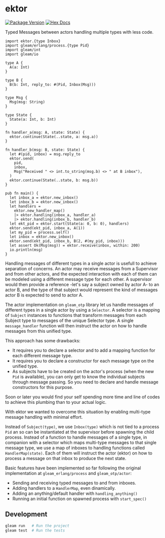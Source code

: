 # ektor

[![Package Version](https://img.shields.io/hexpm/v/ektor)](https://hex.pm/packages/ektor)
[![Hex Docs](https://img.shields.io/badge/hex-docs-ffaff3)](https://hexdocs.pm/ektor/)

Typed Messages between actors handling multiple types with less code.


```gleam
import ektor.{type Inbox}
import gleam/erlang/process.{type Pid}
import gleam/int
import gleam/io

type A {
  A(a: Int)
}

type B {
  B(b: Int, reply_to: #(Pid, Inbox(Msg)))
}

type Msg {
  Msg(msg: String)
}

type State {
  State(a: Int, b: Int)
}

fn handler_a(msg: A, state: State) {
  ektor.continue(State(..state, a: msg.a))
}

fn handler_b(msg: B, state: State) {
  let #(pid, inbox) = msg.reply_to
  ektor.send(
    pid,
    inbox,
    Msg("Received " <> int.to_string(msg.b) <> " at B inbox"),
  )
  ektor.continue(State(..state, b: msg.b))
}

pub fn main() {
  let inbox_a = ektor.new_inbox()
  let inbox_b = ektor.new_inbox()
  let handlers =
    ektor.new_handler_map()
    |> ektor.handling(inbox_a, handler_a)
    |> ektor.handling(inbox_b, handler_b)
  let ekt_pid = ektor.start(State(a: 0, b: 0), handlers)
  ektor.send(ekt_pid, inbox_a, A(1))
  let my_pid = process.self()
  let inbox = ektor.new_inbox()
  ektor.send(ekt_pid, inbox_b, B(2, #(my_pid, inbox)))
  let assert Ok(Msg(msg)) = ektor.receive(inbox, within: 200)
  io.println(msg)
}
```

Handling messages of different types in a single actor is usefull to achieve separation of concerns. An actor may receive messages from a Supervisor and from other actors, and the expected interaction with each of them can be modeled using a different message type for each other. A supervisor would then provide a reference -let's say a subject owned by actor A- to an actor B, and the type of that subject would represent the kind of messages actor B is expected to send to actor A.

The actor implementation on `gleam_otp` library let us handle messages of different types in a single actor by using a `Selector`. A selector is a mapping of `Subject` instances to functions that transform messages from each Subject type to messages of the unique Selector type. A single `message_handler` function will then instruct the actor on how to handle messages from this unified type.

This approach has some drawbacks:
- It requires you to declare a selector and to add a mapping function for each different message type.
- It requires you to declare a constructor for each message type on the unified type.
- As subjects have to be created on the actor's process (when the new `Pid` is available), you can only get to know the individual subjects through message passing. So you need to declare and handle message constructors for this purpose.

Soon or later you would find your self spending more time and line of codes to achieve this plumbing than to your actual logic.

With ektor we wanted to overcome this situation by enabling multi-type message handling with minimal effort.

Instead of `Subject(type)`, we use `Inbox(type)` which is not tied to a process `Pid` an so can be instantiated at the supervisor before spawning the child process.
Instead of a function to handle messages of a single type, in companion with a selector which maps multi-type messages to that single message type, we use a map of inboxes to handling functions called `HandlerMap(state)`. Each of them will instruct the actor (ektor) on how to process a message on that inbox to produce the next state.

Basic features have been implemented so far following the original implementation at `gleam_erlang/process` and `gleam_otp/actor`:
  - Sending and receiving typed messages to and from inboxes.
  - Adding handlers to a `HandlerMap`, even dinamically.
  - Adding an anything/default handler with `handling_anything()`
  - Running an initial function  on spawned process with `start_spec()`

## Development

```sh
gleam run   # Run the project
gleam test  # Run the tests
```

